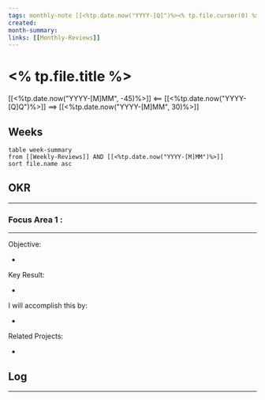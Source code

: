 ```yaml
---
tags: monthly-note [[<%tp.date.now("YYYY-[Q]")%><% tp.file.cursor(0) %>]]
created: 
month-summary:
links: [[Monthly-Reviews]]
---
```


# <% tp.file.title %>

[[<%tp.date.now("YYYY-[M]MM", -45)%>]] <== [[<%tp.date.now("YYYY-[Q]Q")%>]]  ==> [[<%tp.date.now("YYYY-[M]MM", 30)%>]]

## Weeks

```dataview
table week-summary
from [[Weekly-Reviews]] AND [[<%tp.date.now("YYYY-[M]MM")%>]]
sort file.name asc
```

## OKR
---


### Focus Area 1 :
---

Objective:

* 

Key Result:

* 

I will accomplish this by:

* 

Related Projects:

* 
  

## Log
---



